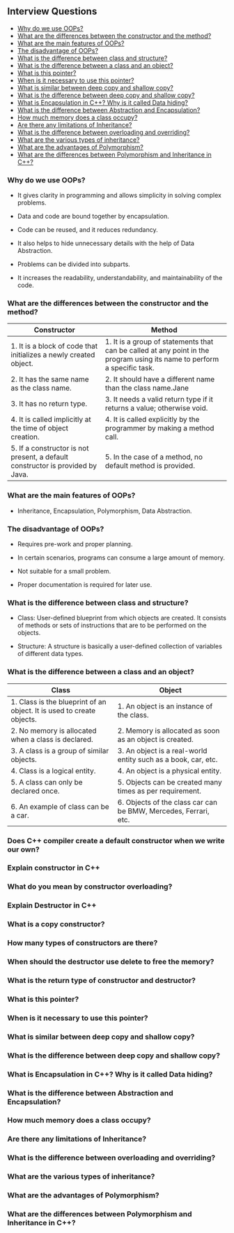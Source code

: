 ## Interview Questions

- [Why do we use OOPs?](#why-do-we-use-oops)
- [What are the differences between the constructor and the method?](#what-are-the-differences-between-the-constructor-and-the-method)
- [What are the main features of OOPs?](#what-are-the-main-features-of-oops)
- [The disadvantage of OOPs?](#the-disadvantage-of-oops)
- [What is the difference between class and structure?](#what-is-the-difference-between-class-and-structure)
- [What is the difference between a class and an object?](#what-is-the-difference-between-a-class-and-an-object)
- [What is this pointer?](#what-is-this-pointer)
- [When is it necessary to use this pointer?](#when-is-it-necessary-to-use-this-pointer)
- [What is similar between deep copy and shallow copy?](#what-is-similar-between-deep-copy-and-shallow-copy)
- [What is the difference between deep copy and shallow copy?](#what-is-the-difference-between-deep-copy-and-shallow-copy)
- [What is Encapsulation in C++? Why is it called Data hiding?](#what-is-encapsulation-in-c-why-is-it-called-data-hiding)
- [What is the difference between Abstraction and Encapsulation?](#what-is-the-difference-between-abstraction-and-encapsulation)
- [How much memory does a class occupy?](#how-much-memory-does-a-class-occupy)
- [Are there any limitations of Inheritance?](#are-there-any-limitations-of-inheritance)
- [What is the difference between overloading and overriding?](#what-is-the-difference-between-overloading-and-overriding)
- [What are the various types of inheritance?](#what-are-the-various-types-of-inheritance)
- [What are the advantages of Polymorphism?](#what-are-the-advantages-of-polymorphism)
- [What are the differences between Polymorphism and Inheritance in C++?](#what-are-the-differences-between-polymorphism-and-inheritance-in-c)

### Why do we use OOPs?

- It gives clarity in programming and allows simplicity in solving complex problems.

- Data and code are bound together by encapsulation.

- Code can be reused, and it reduces redundancy.

- It also helps to hide unnecessary details with the help of Data Abstraction.

- Problems can be divided into subparts.

- It increases the readability, understandability, and maintainability of the code.

### What are the differences between the constructor and the method?

| Constructor                                                                    | Method                                                                                                                   |
| ------------------------------------------------------------------------------ | ------------------------------------------------------------------------------------------------------------------------ |
| 1. It is a block of code that initializes a newly created object.              | 1. It is a group of statements that can be called at any point in the program using its name to perform a specific task. |
| 2. It has the same name as the class name.                                     | 2. It should have a different name than the class name.Jane                                                              |
| 3. It has no return type.                                                      | 3. It needs a valid return type if it returns a value; otherwise void.                                                   |
| 4. It is called implicitly at the time of object creation.                     | 4. It is called explicitly by the programmer by making a method call.                                                    |
| 5. If a constructor is not present, a default constructor is provided by Java. | 5. In the case of a method, no default method is provided.                                                               |

### What are the main features of OOPs?

- Inheritance, Encapsulation, Polymorphism, Data Abstraction.

### The disadvantage of OOPs?

- Requires pre-work and proper planning.

- In certain scenarios, programs can consume a large amount of memory.

- Not suitable for a small problem.

- Proper documentation is required for later use.

### What is the difference between class and structure?

- Class: User-defined blueprint from which objects are created. It consists of methods or sets of instructions that are to be performed on the objects.

- Structure: A structure is basically a user-defined collection of variables of different data types.

### What is the difference between a class and an object?

| Class                                                                 | Object                                                          |
| --------------------------------------------------------------------- | --------------------------------------------------------------- |
| 1. Class is the blueprint of an object. It is used to create objects. | 1. An object is an instance of the class.                       |
| 2. No memory is allocated when a class is declared.                   | 2. Memory is allocated as soon as an object is created.         |
| 3. A class is a group of similar objects.                             | 3. An object is a real-world entity such as a book, car, etc.   |
| 4. Class is a logical entity.                                         | 4. An object is a physical entity.                              |
| 5. A class can only be declared once.                                 | 5. Objects can be created many times as per requirement.        |
| 6. An example of class can be a car.                                  | 6. Objects of the class car can be BMW, Mercedes, Ferrari, etc. |

### Does C++ compiler create a default constructor when we write our own?

### Explain constructor in C++

### What do you mean by constructor overloading?

### Explain Destructor in C++

### What is a copy constructor?

### How many types of constructors are there?

### When should the destructor use delete to free the memory?

### What is the return type of constructor and destructor?

### What is this pointer?

### When is it necessary to use this pointer?

### What is similar between deep copy and shallow copy?

### What is the difference between deep copy and shallow copy?

### What is Encapsulation in C++? Why is it called Data hiding?

### What is the difference between Abstraction and Encapsulation?

### How much memory does a class occupy?

### Are there any limitations of Inheritance?

### What is the difference between overloading and overriding?

### What are the various types of inheritance?

### What are the advantages of Polymorphism?

### What are the differences between Polymorphism and Inheritance in C++?
